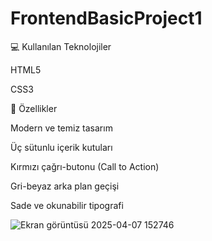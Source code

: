 # FrontendBasicProject1


💻 Kullanılan Teknolojiler

HTML5

CSS3

🎯 Özellikler

Modern ve temiz tasarım

Üç sütunlu içerik kutuları

Kırmızı çağrı-butonu (Call to Action)

Gri-beyaz arka plan geçişi

Sade ve okunabilir tipografi

![Ekran görüntüsü 2025-04-07 152746](https://github.com/user-attachments/assets/53da4e5d-987d-49b8-a026-5f61bb57e2cf)
